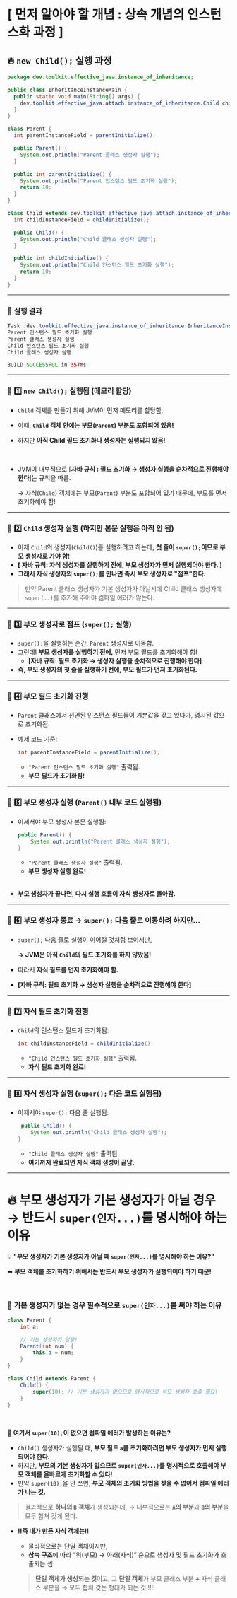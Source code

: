 # [ 먼저 알아야 할 개념 : 상속 개념의 인스턴스화 과정 ]

## **🔥 `new Child();` 실행 과정**

```java
package dev.toolkit.effective_java.instance_of_inheritance;

public class InheritanceInstanceMain {
  public static void main(String[] args) {
    dev.toolkit.effective_java.attach.instance_of_inheritance.Child child = new dev.toolkit.effective_java.attach.instance_of_inheritance.Child();
  }
}

class Parent {
  int parentInstanceField = parentInitialize();

  public Parent() {
    System.out.println("Parent 클래스 생성자 실행");
  }

  public int parentInitialize() {
    System.out.println("Parent 인스턴스 필드 초기화 실행");
    return 10;
  }
}

class Child extends dev.toolkit.effective_java.attach.instance_of_inheritance.Parent {
  int childInstanceField = childInitialize();

  public Child() {
    System.out.println("Child 클래스 생성자 실행");
  }

  public int childInitialize() {
    System.out.println("Child 인스턴스 필드 초기화 실행");
    return 10;
  }
}
```
---

### **📌 실행 결과**
```java
Task :dev.toolkit.effective_java.instance_of_inheritance.InheritanceInstanceMain.main()
Parent 인스턴스 필드 초기화 실행
Parent 클래스 생성자 실행
Child 인스턴스 필드 초기화 실행
Child 클래스 생성자 실행

BUILD SUCCESSFUL in 357ms
```
---

### **📌 1️⃣ `new Child();` 실행됨 (메모리 할당)**

- `Child` 객체를 만들기 위해 JVM이 먼저 메모리를 할당함.
- 이때, **`Child` 객체 안에는 부모(`Parent`) 부분도 포함되어 있음!**
- 하지만 **아직 Child 필드 초기화나 생성자는 실행되지 않음!**
   
    <br>

- JVM이 내부적으로 [**자바 규칙 : 필드 초기화 → 생성자 실행을 순차적으로 진행해야 한다**]는 규칙을 따름.

  → 자식(`Child`) 객체에는 부모(`Parent`) 부분도 포함되어 있기 때문에, 부모를 먼저 초기화해야 함!


---

### **📌 2️⃣ `Child` 생성자 실행 (하지만 본문 실행은 아직 안 됨)**

- 이제 `Child`의 생성자(`Child()`)를 실행하려고 하는데, **첫 줄이 `super();`이므로 부모 생성자로 가야 함!**
- **[ 자바 규칙: 자식 생성자를 실행하기 전에, 부모 생성자가 먼저 실행되어야 한다. ]**
- **그래서 자식 생성자의 `super();`를 만나면 즉시 부모 생성자로 "점프"한다.**
> 만약 Parent 클래스 생성자가 기본 생성자가 아닐시에 Child 클래스 생성자에 `super(..)`를 추가해 주어야 컴파일 에러가 않는다.
---

### **📌 3️⃣ 부모 생성자로 점프 (`super();` 실행)**

- `super();`을 실행하는 순간, `Parent` 생성자로 이동함.
- 그런데! **부모 생성자를 실행하기 전에,** 먼저 부모 필드를 초기화해야 함!
    - **[자바 규칙: 필드 초기화 → 생성자 실행을 순차적으로 진행해야 한다]**
- **즉, 부모 생성자의 첫 줄을 실행하기 전에, 부모 필드가 먼저 초기화된다.**

---

### **📌 4️⃣ 부모 필드 초기화 진행**

- `Parent` 클래스에서 선언된 인스턴스 필드들이 기본값을 갖고 있다가, 명시된 값으로 초기화됨.
- 예제 코드 기준:

    ```java
    int parentInstanceField = parentInitialize();
    ```

    - `"Parent 인스턴스 필드 초기화 실행"` 출력됨.
    - **부모 필드가 초기화됨!**

---

### **📌 5️⃣ 부모 생성자 실행 (`Parent()` 내부 코드 실행됨)**

- 이제서야 부모 생성자 본문 실행됨:

    ```java
    public Parent() {
        System.out.println("Parent 클래스 생성자 실행");
    }
    ```

    - `"Parent 클래스 생성자 실행"` 출력됨.
    - **부모 생성자 실행 완료!**
    
    <br>
  
- **부모 생성자가 끝나면, 다시 실행 흐름이 자식 생성자로 돌아감.**

---

### **📌 6️⃣ 부모 생성자 종료 → `super();` 다음 줄로 이동하려 하지만...**

- `super();` 다음 줄로 실행이 이어질 것처럼 보이지만,

  **→ JVM은 아직 `Child`의 필드 초기화를 하지 않았음!**

- 따라서 **자식 필드를 먼저 초기화해야 함.**
- **[자바 규칙: 필드 초기화 → 생성자 실행을 순차적으로 진행해야 한다]**

---

### **📌 7️⃣ 자식 필드 초기화 진행**

- `Child`의 인스턴스 필드가 초기화됨:

    ```java
    int childInstanceField = childInitialize();
    ```

    - `"Child 인스턴스 필드 초기화 실행"` 출력됨.
    - **자식 필드 초기화 완료!**

---

### **📌 8️⃣ 자식 생성자 실행 (`super();` 다음 코드 실행됨)**

- 이제서야 `super();` 다음 줄 실행됨:

    ```java
     public Child() {
        System.out.println("Child 클래스 생성자 실행");
    }
    ```

    - `"Child 클래스 생성자 실행"` 출력됨.
    - **여기까지 완료되면 자식 객체 생성이 끝남.**

---

# **🔥 부모 생성자가 기본 생성자가 아닐 경우 → 반드시 `super(인자...)`를 명시해야 하는 이유**

💡 **"부모 생성자가 기본 생성자가 아닐 때 `super(인자...)`를 명시해야 하는 이유?"**

➡ **부모 객체를 초기화하기 위해서는 반드시 부모 생성자가 실행되어야 하기 때문!**

<br>

### **📌 기본 생성자가 없는 경우 필수적으로 `super(인자...)`를 써야 하는 이유**

```java
class Parent {
    int a;

    // 기본 생성자가 없음!
    Parent(int num) {
        this.a = num;
    }
}

class Child extends Parent {
    Child() {
        super(10); // 기본 생성자가 없으므로 명시적으로 부모 생성자 호출 필요!
    }
}
```

<br>

📌 **여기서 `super(10);`이 없으면 컴파일 에러가 발생하는 이유는?**

- `Child()` 생성자가 실행될 때, **부모 필드 `a`를 초기화하려면 부모 생성자가 먼저 실행되어야 한다.**
- 하지만, **부모의 기본 생성자가 없으므로 `super(인자...)`를 명시적으로 호출해야 부모 객체를 올바르게 초기화할 수 있다!**
- 만약 `super(10);`을 안 쓰면, **부모 객체의 초기화 방법을 찾을 수 없어서 컴파일 에러가 나는 것.**

> 결과적으로 **하나의 `B` 객체**가 생성되는데,
→ 내부적으로는 **`A`의 부분**과 **`B`의 부분**을 모두 합쳐 갖게 된다.
>
- **!!즉 내가 만든 자식 객체는!!**
    - 물리적으로는 단일 객체이지만,
    - **상속 구조**에 따라 “위(부모) → 아래(자식)” 순으로 생성자 및 필드 초기화가 호출되는 셈

  > **단일 객체가 생성되는 것**이고, 그 **단일 객체**가 부모 클래스 부분 **+** 자식 클래스 부분을
  → 모두 합쳐 갖는 형태가 되는 것 !!!!

